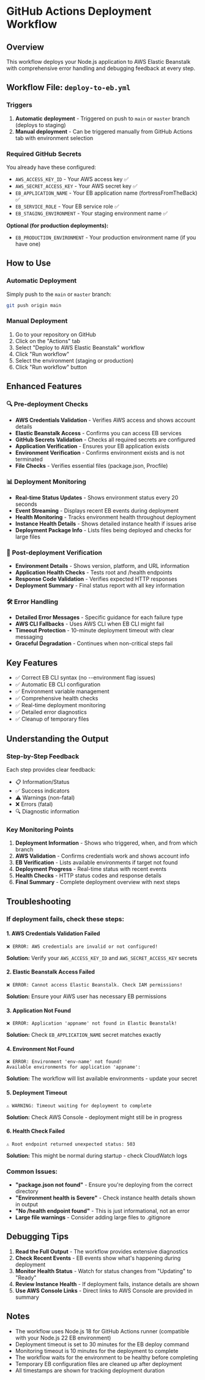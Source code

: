 # GitHub Actions Deployment Workflow

## Overview
This workflow deploys your Node.js application to AWS Elastic Beanstalk with comprehensive error handling and debugging feedback at every step.

## Workflow File: `deploy-to-eb.yml`

### Triggers
1. **Automatic deployment** - Triggered on push to `main` or `master` branch (deploys to staging)
2. **Manual deployment** - Can be triggered manually from GitHub Actions tab with environment selection

### Required GitHub Secrets
You already have these configured:
- `AWS_ACCESS_KEY_ID` - Your AWS access key ✅
- `AWS_SECRET_ACCESS_KEY` - Your AWS secret key ✅
- `EB_APPLICATION_NAME` - Your EB application name (fortressFromTheBack) ✅
- `EB_SERVICE_ROLE` - Your EB service role ✅
- `EB_STAGING_ENVIRONMENT` - Your staging environment name ✅

**Optional (for production deployments):**
- `EB_PRODUCTION_ENVIRONMENT` - Your production environment name (if you have one)

## How to Use

### Automatic Deployment
Simply push to the `main` or `master` branch:
```bash
git push origin main
```

### Manual Deployment
1. Go to your repository on GitHub
2. Click on the "Actions" tab
3. Select "Deploy to AWS Elastic Beanstalk" workflow
4. Click "Run workflow"
5. Select the environment (staging or production)
6. Click "Run workflow" button

## Enhanced Features

### 🔍 Pre-deployment Checks
- **AWS Credentials Validation** - Verifies AWS access and shows account details
- **Elastic Beanstalk Access** - Confirms you can access EB services
- **GitHub Secrets Validation** - Checks all required secrets are configured
- **Application Verification** - Ensures your EB application exists
- **Environment Verification** - Confirms environment exists and is not terminated
- **File Checks** - Verifies essential files (package.json, Procfile)

### 📊 Deployment Monitoring
- **Real-time Status Updates** - Shows environment status every 20 seconds
- **Event Streaming** - Displays recent EB events during deployment
- **Health Monitoring** - Tracks environment health throughout deployment
- **Instance Health Details** - Shows detailed instance health if issues arise
- **Deployment Package Info** - Lists files being deployed and checks for large files

### 🏥 Post-deployment Verification
- **Environment Details** - Shows version, platform, and URL information
- **Application Health Checks** - Tests root and /health endpoints
- **Response Code Validation** - Verifies expected HTTP responses
- **Deployment Summary** - Final status report with all key information

### 🛠️ Error Handling
- **Detailed Error Messages** - Specific guidance for each failure type
- **AWS CLI Fallbacks** - Uses AWS CLI when EB CLI might fail
- **Timeout Protection** - 10-minute deployment timeout with clear messaging
- **Graceful Degradation** - Continues when non-critical steps fail

## Key Features
- ✅ Correct EB CLI syntax (no --environment flag issues)
- ✅ Automatic EB CLI configuration
- ✅ Environment variable management
- ✅ Comprehensive health checks
- ✅ Real-time deployment monitoring
- ✅ Detailed error diagnostics
- ✅ Cleanup of temporary files

## Understanding the Output

### Step-by-Step Feedback
Each step provides clear feedback:
- 📋 Information/Status
- ✅ Success indicators
- ⚠️ Warnings (non-fatal)
- ❌ Errors (fatal)
- 🔍 Diagnostic information

### Key Monitoring Points
1. **Deployment Information** - Shows who triggered, when, and from which branch
2. **AWS Validation** - Confirms credentials work and shows account info
3. **EB Verification** - Lists available environments if target not found
4. **Deployment Progress** - Real-time status with recent events
5. **Health Checks** - HTTP status codes and response details
6. **Final Summary** - Complete deployment overview with next steps

## Troubleshooting

### If deployment fails, check these steps:

#### 1. AWS Credentials Validation Failed
```
❌ ERROR: AWS credentials are invalid or not configured!
```
**Solution:** Verify your `AWS_ACCESS_KEY_ID` and `AWS_SECRET_ACCESS_KEY` secrets

#### 2. Elastic Beanstalk Access Failed
```
❌ ERROR: Cannot access Elastic Beanstalk. Check IAM permissions!
```
**Solution:** Ensure your AWS user has necessary EB permissions

#### 3. Application Not Found
```
❌ ERROR: Application 'appname' not found in Elastic Beanstalk!
```
**Solution:** Check `EB_APPLICATION_NAME` secret matches exactly

#### 4. Environment Not Found
```
❌ ERROR: Environment 'env-name' not found!
Available environments for application 'appname':
```
**Solution:** The workflow will list available environments - update your secret

#### 5. Deployment Timeout
```
⚠️ WARNING: Timeout waiting for deployment to complete
```
**Solution:** Check AWS Console - deployment might still be in progress

#### 6. Health Check Failed
```
⚠️ Root endpoint returned unexpected status: 503
```
**Solution:** This might be normal during startup - check CloudWatch logs

### Common Issues:
- **"package.json not found"** - Ensure you're deploying from the correct directory
- **"Environment health is Severe"** - Check instance health details shown in output
- **"No /health endpoint found"** - This is just informational, not an error
- **Large file warnings** - Consider adding large files to .gitignore

## Debugging Tips

1. **Read the Full Output** - The workflow provides extensive diagnostics
2. **Check Recent Events** - EB events show what's happening during deployment
3. **Monitor Health Status** - Watch for status changes from "Updating" to "Ready"
4. **Review Instance Health** - If deployment fails, instance details are shown
5. **Use AWS Console Links** - Direct links to AWS Console are provided in summary

## Notes
- The workflow uses Node.js 18 for GitHub Actions runner (compatible with your Node.js 22 EB environment)
- Deployment timeout is set to 30 minutes for the EB deploy command
- Monitoring timeout is 10 minutes for the deployment to complete
- The workflow waits for the environment to be healthy before completing
- Temporary EB configuration files are cleaned up after deployment
- All timestamps are shown for tracking deployment duration
